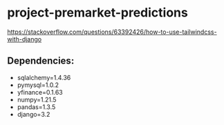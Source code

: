 # project-premarket-predictions
https://stackoverflow.com/questions/63392426/how-to-use-tailwindcss-with-django

## Dependencies:
- sqlalchemy=1.4.36
- pymysql=1.0.2
- yfinance=0.1.63
- numpy=1.21.5
- pandas=1.3.5
- django=3.2
